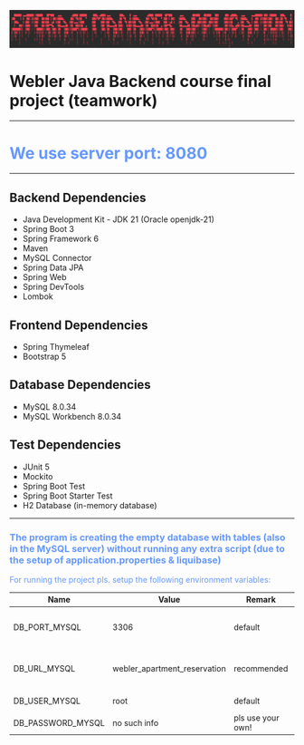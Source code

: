 ![img.png](img.png)


# Webler Java Backend course final project (teamwork)

---

# <span style="color: #6698FF">We use server port: 8080</span>

---

## Backend Dependencies

- Java Development Kit - JDK 21 (Oracle openjdk-21)
- Spring Boot 3
- Spring Framework 6
- Maven
- MySQL Connector
- Spring Data JPA
- Spring Web
- Spring DevTools
- Lombok

## Frontend Dependencies

- Spring Thymeleaf
- Bootstrap 5

## Database Dependencies

- MySQL 8.0.34
- MySQL Workbench 8.0.34

## Test Dependencies

- JUnit 5
- Mockito
- Spring Boot Test
- Spring Boot Starter Test
- H2 Database (in-memory database)

---

### <span style="color: #6698FF">The program is creating the empty database with tables (also in the MySQL server) without running any extra script (due to the setup of application.properties & liquibase)</span>
<span style="color: #6698FF">For running the project pls. setup the following environment variables:</span>
<br>

| Name               | Value                       | Remark            | Extra remark                                                                                                                                                 |
|--------------------|-----------------------------|-------------------|--------------------------------------------------------------------------------------------------------------------------------------------------------------|
| DB_PORT_MYSQL           | 3306                        | default           | please user your own port that has been set to MySQL server                                                                                                  |
| DB_URL_MYSQL             | webler_apartment_reservation                  | recommended       | you can use your own, our name is just a recommendation!                                                                                                     |
| DB_USER_MYSQL            | root                        | default           | please use your own!                                                                                                                                         |
| DB_PASSWORD_MYSQL        | no such info                | pls use your own! | [MYSQL Installation Guide](https://dev.mysql.com/doc/mysql-installation-excerpt/5.7/en/)                                                                     | 